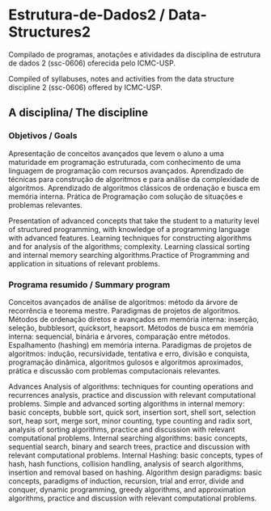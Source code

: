 # **Estrutura-de-Dados2** / **Data-Structures2**

Compilado de programas, anotações e atividades da disciplina de estrutura de dados 2 (ssc-0606) oferecida pelo ICMC-USP.

Compiled of syllabuses, notes and activities from the data structure discipline 2 (ssc-0606) offered by ICMC-USP.

## A disciplina/ The discipline

### Objetivos / Goals

Apresentação de conceitos avançados que levem o aluno a uma maturidade em programação estruturada, com conhecimento de uma linguagem de programação com recursos avançados. Aprendizado de técnicas para construção de algoritmos e para análise da complexidade de algoritmos. Aprendizado de algoritmos clássicos de ordenação e busca em memória interna. Prática de Programação com solução de situações e problemas relevantes.
 
Presentation of advanced concepts that take the student to a maturity level of structured programming, with knowledge of a programming language with advanced features. Learning techniques for constructing algorithms and for analysis of the algorithms; complexity. Learning classical sorting and internal memory searching algorithms.Practice of Programming and application in situations of relevant problems.

### Programa resumido / Summary program

Conceitos avançados de análise de algoritmos: método da árvore de recorrência e teorema mestre. Paradigmas de projetos de algoritmos. Métodos de ordenação diretos e avançados em memória interna: inserção, seleção, bubblesort, quicksort, heapsort. Métodos de busca em memória interna: sequencial, binária e árvores, comparação entre métodos. Espalhamento (hashing) em memória interna. Paradigmas de projetos de algoritmos: indução, recursividade, tentativa e erro, divisão e conquista, programação dinâmica, algoritmos gulosos e algoritmos aproximados, prática e discussão com problemas computacionais relevantes.
 
Advances Analysis of algorithms: techniques for counting operations and recurrences analysis, practice and discussion with relevant computational problems. Simple and advanced sorting algorithms in internal memory: basic concepts, bubble sort, quick sort, insertion sort, shell sort, selection sort, heap sort, merge sort, minor counting, type counting and radix sort, analysis of sorting algorithms, practice and discussion with relevant computational problems. Internal searching algorithms: basic concepts, sequential search, binary and search trees, practice and discussion with relevant computational problems. Internal Hashing: basic concepts, types of hash, hash functions, collision handling, analysis of search algorithms, insertion and removal based on hashing. Algorithm design paradigms: basic concepts, paradigms of induction, recursion, trial and error, divide and conquer, dynamic programming, greedy algorithms, and approximation algorithms, practice and discussion with relevant computational problems.
